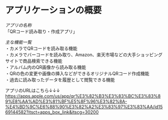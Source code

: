 # アプリケーションの概要
*アプリの名称*<br>
「QRコード読み取り・作成アプリ」<br>

*主な機能一覧*<br>
・カメラでQRコードを読み取る機能<br>
・カメラでバーコードを読み取り、Amazon、楽天市場などの大手ショッピングサイトで商品検索できる機能<br>
・アルバム内のQR画像から読み取る機能<br>
・QRの色の変更や画像の挿入などができるオリジナルQRコード作成機能<br>
・過去に読み取ったデータを履歴として閲覧できる機能<br>

アプリのURLはこちら↓↓↓<br>
[https://apps.apple.com/us/app/qr%E3%82%B3%E3%83%BC%E3%83%89%E8%AA%AD%E3%81%BF%E5%8F%96%E3%82%8A-%E4%BD%9C%E6%88%90%E3%82%A2%E3%83%97%E3%83%AA/id1569144582?itsct=apps_box_link&itscg=30200
](https://apps.apple.com/us/app/qr%E3%82%B3%E3%83%BC%E3%83%89%E8%AA%AD%E3%81%BF%E5%8F%96%E3%82%8A-%E4%BD%9C%E6%88%90%E3%82%A2%E3%83%97%E3%83%AA/id1569144582?itsct=apps_box_link&itscg=30200
)
